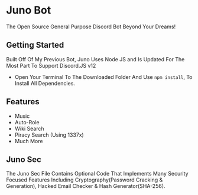 # Juno Bot
The Open Source General Purpose Discord Bot Beyond Your Dreams! 

## Getting Started
Built Off Of My Previous Bot, Juno Uses Node JS and Is Updated For The Most Part To Support Discord.JS v12

- Open Your Terminal To The Downloaded Folder And Use `npm install`, To Install All Dependencies. 

## Features
- Music
- Auto-Role
- Wiki Search
- Piracy Search (Using 1337x)
- Much More

## Juno Sec

The Juno Sec File Contains Optional Code That Implements Many Security Focused Features Including Cryptography(Password Cracking & Generation), Hacked Email Checker & Hash Generator(SHA-256). 
